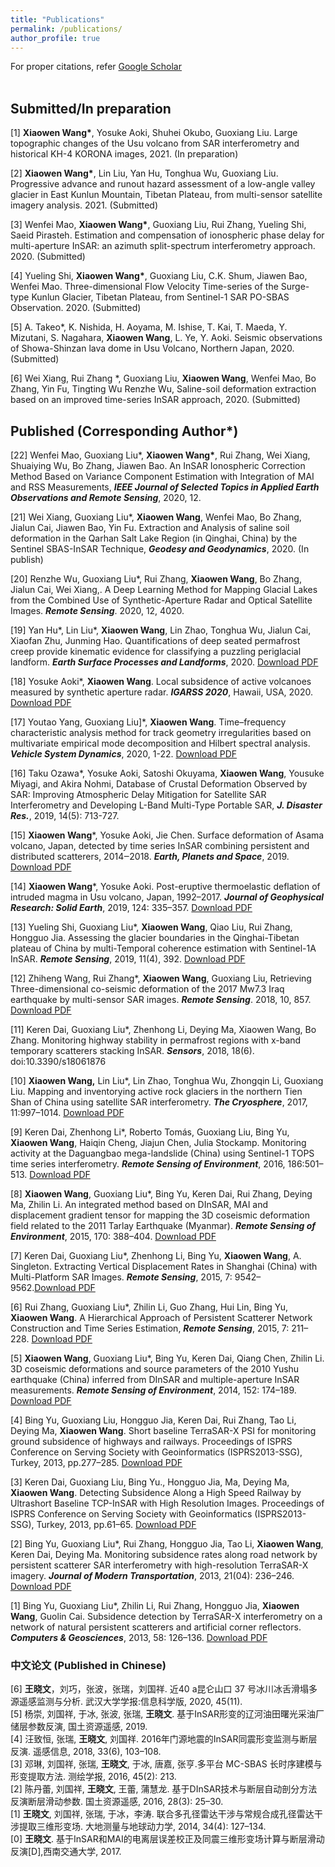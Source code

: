 ```yaml
---
title: "Publications"
permalink: /publications/
author_profile: true
---
```

For proper citations, refer [Google Scholar](https://scholar.google.com/citations?user=DSG6whEAAAAJ&hl=en)<br>
<br>
## **Submitted/In preparation**

[1] **Xiaowen Wang\***, Yosuke Aoki, Shuhei Okubo, Guoxiang Liu. Large topographic changes of the Usu volcano from SAR interferometry and historical KH-4 KORONA images, 2021. (In preparation)

[2] **Xiaowen Wang\***, Lin Liu, Yan Hu, Tonghua Wu, Guoxiang Liu. Progressive advance and runout hazard assessment of a low-angle valley glacier in East Kunlun Mountain, Tibetan Plateau, from multi-sensor satellite imagery analysis. 2021. (Submitted)

[3] Wenfei Mao, **Xiaowen Wang\***, Guoxiang Liu, Rui Zhang, Yueling Shi, Saeid Pirasteh. Estimation and compensation of ionospheric phase delay for multi-aperture InSAR: an azimuth split-spectrum interferometry approach. 2020. (Submitted)

[4] Yueling Shi, **Xiaowen Wang\***, Guoxiang Liu, C.K. Shum, Jiawen Bao, Wenfei Mao. Three-dimensional Flow Velocity Time-series of the Surge-type Kunlun Glacier, Tibetan Plateau, from Sentinel-1 SAR PO-SBAS Observation. 2020. (Submitted)

[5] A. Takeo\*, K. Nishida, H. Aoyama, M. Ishise, T. Kai, T. Maeda, Y. Mizutani, S. Nagahara, **Xiaowen Wang**, L. Ye, Y. Aoki. Seismic observations of Showa-Shinzan lava dome in Usu Volcano, Northern Japan, 2020. (Submitted)

[6] Wei Xiang, Rui Zhang *, Guoxiang Liu, **Xiaowen Wang**, Wenfei Mao, Bo Zhang, Yin Fu, Tingting Wu Renzhe Wu, Saline-soil deformation extraction based on an improved time-series InSAR approach, 2020. (Submitted)

## **Published** (Corresponding Author*)

[22] Wenfei Mao, Guoxiang Liu\*, **Xiaowen Wang\***, Rui Zhang, Wei Xiang, Shuaiying Wu, Bo Zhang, Jiawen Bao. An InSAR Ionospheric Correction Method Based on Variance Component Estimation with Integration of MAI and RSS Measurements, ***IEEE Journal of Selected Topics in Applied Earth Observations and Remote Sensing***, 2020, 12.

[21] Wei Xiang, Guoxiang Liu\*, **Xiaowen Wang**, Wenfei Mao, Bo Zhang, Jialun Cai, Jiawen Bao, Yin Fu. Extraction and Analysis of saline soil deformation in the Qarhan Salt Lake Region (in Qinghai, China) by the Sentinel SBAS-InSAR Technique, ***Geodesy and Geodynamics***, 2020. (In publish)

[20] Renzhe Wu, Guoxiang Liu\*, Rui Zhang, **Xiaowen Wang**, Bo Zhang, Jialun Cai, Wei Xiang,. A Deep Learning Method for Mapping Glacial Lakes from the Combined Use of Synthetic-Aperture Radar and Optical Satellite Images. ***Remote Sensing***. 2020, 12, 4020.

[19] Yan Hu\*, Lin Liu\*, **Xiaowen Wang**, Lin Zhao, Tonghua Wu, Jialun Cai, Xiaofan Zhu, Junming Hao. Quantifications of deep seated permafrost creep provide kinematic evidence for classifying a puzzling periglacial landform. ***Earth Surface Processes and Landforms***, 2020. [Download PDF](www.test.com)

[18] Yosuke Aoki\*, **Xiaowen Wang**. Local subsidence of active volcanoes measured by synthetic aperture radar. ***IGARSS 2020***, Hawaii, USA, 2020. [Download PDF](www.test.com)

[17] Youtao Yang, Guoxiang Liu]\*, **Xiaowen Wang**. Time–frequency characteristic analysis method for track geometry irregularities based on multivariate empirical mode decomposition and Hilbert spectral analysis. ***Vehicle System Dynamics***, 2020, 1-22. [Download PDF](www.test.com)

[16] Taku Ozawa\*, Yosuke Aoki, Satoshi Okuyama, **Xiaowen Wang**, Yousuke Miyagi, and Akira Nohmi, Database of Crustal Deformation Observed by SAR: Improving Atmospheric Delay Mitigation for Satellite SAR Interferometry and Developing L-Band Multi-Type Portable SAR, ***J. Disaster Res.***, 2019, 14(5): 713-727.

[15] **Xiaowen Wang**\*, Yosuke Aoki, Jie Chen. Surface deformation of Asama volcano, Japan, detected by time series InSAR combining persistent and distributed scatterers, 2014‒2018. ***Earth, Planets and Space***, 2019. [Download PDF](www.test.com)

[14] **Xiaowen Wang**\*, Yosuke Aoki. Post-eruptive thermoelastic deflation of intruded magma in Usu volcano, Japan, 1992–2017. ***Journal of Geophysical Research: Solid Earth***, 2019, 124: 335–357. [Download PDF](www.test.com)

[13] Yueling Shi, Guoxiang Liu\*, **Xiaowen Wang**, Qiao Liu, Rui Zhang, Hongguo Jia. Assessing the glacier boundaries in the Qinghai-Tibetan plateau of China by multi-Temporal coherence estimation with Sentinel-1A InSAR. ***Remote Sensing***, 2019, 11(4), 392. [Download PDF](www.test.com)

[12] Zhiheng Wang, Rui Zhang\*, **Xiaowen Wang**, Guoxiang Liu, Retrieving Three-dimensional co-seismic deformation of the 2017 Mw7.3 Iraq earthquake by multi-sensor SAR images. ***Remote Sensing***. 2018, 10, 857. [Download PDF](www.test.com)

[11]   Keren Dai, Guoxiang Liu\*, Zhenhong Li, Deying Ma, Xiaowen Wang, Bo Zhang. Monitoring highway stability in permafrost regions with x-band temporary scatterers stacking InSAR. ***Sensors***, 2018, 18(6). doi:10.3390/s18061876 

[10] **Xiaowen Wang,** Lin Liu\*, Lin Zhao, Tonghua Wu, Zhongqin Li, Guoxiang Liu. Mapping and inventorying active rock glaciers in the northern Tien Shan of China using satellite SAR interferometry. ***The Cryosphere***, 2017, 11:997–1014. [Download PDF](www.test.com)

[9] Keren Dai, Zhenhong Li\*, Roberto Tomás, Guoxiang Liu, Bing Yu, **Xiaowen Wang**, Haiqin Cheng, Jiajun Chen, Julia Stockamp. Monitoring activity at the Daguangbao mega-landslide (China) using Sentinel-1 TOPS time series interferometry. ***Remote Sensing of Environment***, 2016, 186:501–513. [Download PDF](www.test.com)

[8] **Xiaowen Wang**, Guoxiang Liu\*, Bing Yu, Keren Dai, Rui Zhang, Deying Ma, Zhilin Li. An integrated method based on DInSAR, MAI and displacement gradient tensor for mapping the 3D coseismic deformation field related to the 2011 Tarlay Earthquake (Myanmar). ***Remote Sensing of Environment***, 2015, 170: 388–404. [Download PDF](www.test.com)

[7] Keren Dai, Guoxiang Liu\*, Zhenhong Li, Bing Yu, **Xiaowen Wang**, A. Singleton. Extracting Vertical Displacement Rates in Shanghai (China) with Multi-Platform SAR Images. ***Remote Sensing***, 2015, 7: 9542–9562.[Download PDF](www.test.com)

[6] Rui Zhang, Guoxiang Liu\*, Zhilin Li, Guo Zhang, Hui Lin, Bing Yu, **Xiaowen Wang**. A Hierarchical Approach of Persistent Scatterer Network Construction and Time Series Estimation, ***Remote Sensing***, 2015, 7: 211–228. [Download PDF](www.test.com)

[5] **Xiaowen Wang**, Guoxiang Liu\*, Bing Yu, Keren Dai, Qiang Chen, Zhilin Li. 3D coseismic deformations and source parameters of the 2010 Yushu earthquake (China) inferred from DInSAR and multiple-aperture InSAR measurements. ***Remote Sensing of Environment***, 2014, 152: 174–189. [Download PDF](www.test.com)

[4]	Bing Yu, Guoxiang Liu, Hongguo Jia, Keren Dai, Rui Zhang, Tao Li, Deying Ma, **Xiaowen Wang**. Short baseline TerraSAR-X PSI for monitoring ground subsidence of highways and railways. Proceedings of ISPRS Conference on Serving Society with Geoinformatics (ISPRS2013-SSG), Turkey, 2013, pp.277–285. [Download PDF](www.test.com)

[3]	Keren Dai, Guoxiang Liu, Bing Yu., Hongguo Jia, Ma, Deying Ma, **Xiaowen Wang**. Detecting Subsidence Along a High Speed Railway by Ultrashort Baseline TCP-InSAR with High Resolution Images. Proceedings of ISPRS Conference on Serving Society with Geoinformatics (ISPRS2013-SSG), Turkey, 2013, pp.61–65. [Download PDF](www.test.com)

[2] Bing Yu, Guoxiang Liu\*, Rui Zhang, Hongguo Jia, Tao Li, **Xiaowen Wang**, Keren Dai, Deying Ma. Monitoring subsidence rates along road network by persistent scatterer SAR interferometry with high-resolution TerraSAR-X imagery. ***Journal of Modern Transportation***, 2013, 21(04): 236–246. [Download PDF](www.test.com)

[1] Bing Yu, Guoxiang Liu\*, Zhilin Li, Rui Zhang, Hongguo Jia, **Xiaowen Wang**, Guolin Cai. Subsidence detection by TerraSAR-X interferometry on a network of natural persistent scatterers and artificial corner reflectors. ***Computers & Geosciences***, 2013, 58: 126–136. [Download PDF](www.test.com)

### **中文论文** (Published in Chinese) 

[6]	**王晓文**，刘巧，张波，张瑞，刘国祥. 近40 a昆仑山口 37 号冰川冰舌滑塌多源遥感监测与分析. 武汉大学学报:信息科学版, 2020, 45(11).  <br/>
[5]	杨崇, 刘国祥, 于冰, 张波, 张瑞, **王晓文**. 基于InSAR形变的辽河油田曙光采油厂储层参数反演, 国土资源遥感, 2019.  <br/>
[4]	汪致恒, 张瑞, **王晓文**, 刘国祥. 2016年门源地震的InSAR同震形变监测与断层反演. 遥感信息, 2018, 33(6), 103–108.   <br/>
[3]	邓琳, 刘国祥, 张瑞, **王晓文**, 于冰, 唐嘉, 张亨.多平台 MC-SBAS 长时序建模与形变提取方法. 测绘学报, 2016, 45(2): 213.    <br/>
[2]	陈丹蕾, 刘国祥, **王晓文**, 王蕾, 蒲慧龙. 基于DInSAR技术与断层自动剖分方法反演断层滑动参数. 国土资源遥感, 2016, 28(3): 25–30.   <br/>
[1]	**王晓文**, 刘国祥, 张瑞, 于冰，李涛. 联合多孔径雷达干涉与常规合成孔径雷达干涉提取三维形变场. 大地测量与地球动力学, 2014, 34(4): 127–134.    <br/>
[0] **王晓文**. 基于InSAR和MAI的电离层误差校正及同震三维形变场计算与断层滑动反演[D],西南交通大学, 2017. 
